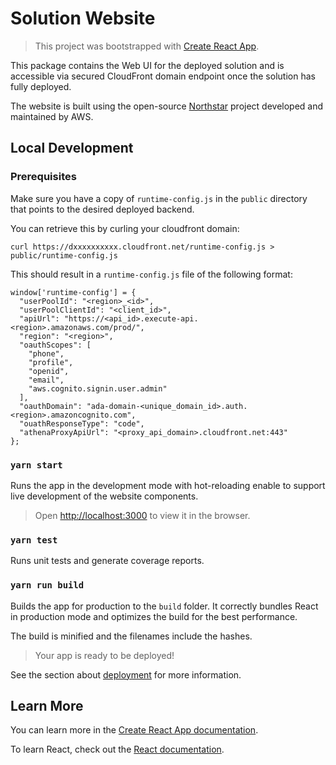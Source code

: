 # Solution Website

> This project was bootstrapped with [Create React App](https://github.com/facebook/create-react-app).

This package contains the Web UI for the deployed solution and is accessible via secured CloudFront domain endpoint once the solution has fully deployed.

The website is built using the open-source [Northstar](https://northstar.aws-prototyping.cloud/#/About%20NorthStar) project developed and maintained by AWS.

## Local Development

### Prerequisites

Make sure you have a copy of `runtime-config.js` in the `public` directory that points to the desired deployed backend.

You can retrieve this by curling your cloudfront domain:

`curl https://dxxxxxxxxxx.cloudfront.net/runtime-config.js > public/runtime-config.js`

This should result in a `runtime-config.js` file of the following format:

```
window['runtime-config'] = {
  "userPoolId": "<region>_<id>",
  "userPoolClientId": "<client_id>",
  "apiUrl": "https://<api_id>.execute-api.<region>.amazonaws.com/prod/",
  "region": "<region>",
  "oauthScopes": [
    "phone",
    "profile",
    "openid",
    "email",
    "aws.cognito.signin.user.admin"
  ],
  "oauthDomain": "ada-domain-<unique_domain_id>.auth.<region>.amazoncognito.com",
  "ouathResponseType": "code",
  "athenaProxyApiUrl": "<proxy_api_domain>.cloudfront.net:443"
};
```

### `yarn start`

Runs the app in the development mode with hot-reloading enable to support live development of the website components.

> Open [http://localhost:3000](http://localhost:3000) to view it in the browser.

### `yarn test`

Runs unit tests and generate coverage reports.

### `yarn run build`

Builds the app for production to the `build` folder.
It correctly bundles React in production mode and optimizes the build for the best performance.

The build is minified and the filenames include the hashes.

> Your app is ready to be deployed!

See the section about [deployment](https://facebook.github.io/create-react-app/docs/deployment) for more information.

## Learn More

You can learn more in the [Create React App documentation](https://facebook.github.io/create-react-app/docs/getting-started).

To learn React, check out the [React documentation](https://reactjs.org/).
